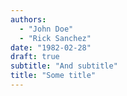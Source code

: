 ```yaml
---
authors: 
  - "John Doe"
  - "Rick Sanchez"
date: "1982-02-28"
draft: true
subtitle: "And subtitle"
title: "Some title"
---
```

